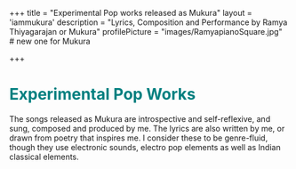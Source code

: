 +++
title = "Experimental Pop works released as Mukura"
layout = 'iammukura'
description = "Lyrics, Composition and Performance by Ramya Thiyagarajan or Mukura"
profilePicture = "images/RamyapianoSquare.jpg" # new one for Mukura

+++

<h1 style="color: teal;"> Experimental Pop Works </h1>

 The songs released as Mukura are introspective and self-reflexive, and sung, composed and produced by me. The lyrics are also written by me, or drawn from poetry that inspires me. I consider these to be genre-fluid, though they use electronic sounds, electro pop elements as well as Indian classical elements. 
